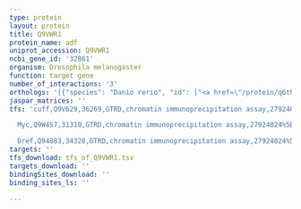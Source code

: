 ```yaml
---
type: protein
layout: protein
title: Q9VWR1
protein_name: adf
uniprot_accession: Q9VWR1
ncbi_gene_id: '32861'
organism: Drosophila melanogaster
function: target gene
number_of_interactions: '3'
orthologs: '[{"species": "Danio rerio", "id": ["<a href=\"/protein/q6th32\">Q6TH32</a>"]}, {"species": "Rattus norvegicus", "id": ["D4A315", "<a href=\"/protein/q7m0e3\">Q7M0E3</a>"]}, {"species": "Caenorhabditis elegans", "id": ["Q07749"]}, {"species": "Saccharomyces cerevisiae", "id": ["<a href=\"/protein/q03048\">Q03048</a>"]}]'
jaspar_matrices: ''
tfs: 'cuff,Q9V629,36269,GTRD,chromatin immunoprecipitation assay,27924024%5Buid%5D,No

  Myc,Q9W4S7,31310,GTRD,chromatin immunoprecipitation assay,27924024%5Buid%5D,No

  Dref,Q94883,34328,GTRD,chromatin immunoprecipitation assay,27924024%5Buid%5D,No'
targets: ''
tfs_download: tfs_of_Q9VWR1.tsv
targets_download: ''
bindingSites_download: ''
binding_sites_ls: ''

---
```

